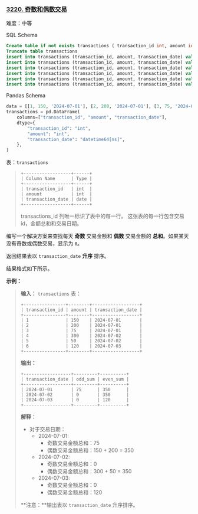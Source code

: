 ### [3220\. 奇数和偶数交易](https://leetcode.cn/problems/odd-and-even-transactions/)

难度：中等

SQL Schema

```sql
Create table if not exists transactions ( transaction_id int, amount int, transaction_date date)
Truncate table transactions
insert into transactions (transaction_id, amount, transaction_date) values ('1', '150', '2024-07-01')
insert into transactions (transaction_id, amount, transaction_date) values ('2', '200', '2024-07-01')
insert into transactions (transaction_id, amount, transaction_date) values ('3', '75', '2024-07-01')
insert into transactions (transaction_id, amount, transaction_date) values ('4', '300', '2024-07-02')
insert into transactions (transaction_id, amount, transaction_date) values ('5', '50', '2024-07-02')
insert into transactions (transaction_id, amount, transaction_date) values ('6', '120', '2024-07-03')
```

Pandas Schema

```python
data = [[1, 150, '2024-07-01'], [2, 200, '2024-07-01'], [3, 75, '2024-07-01'], [4, 300, '2024-07-02'], [5, 50, '2024-07-02'], [6, 120, '2024-07-03']]
transactions = pd.DataFrame(
    columns=["transaction_id", "amount", "transaction_date"],
    dtype={
        "transaction_id": "int",
        "amount": "int",
        "transaction_date": "datetime64[ns]",
    },
)
```

表：`transactions`

> ```
> +------------------+------+
> | Column Name      | Type |
> +------------------+------+
> | transaction_id   | int  |
> | amount           | int  |
> | transaction_date | date |
> +------------------+------+
> ```
> transactions_id 列唯一标识了表中的每一行。
> 这张表的每一行包含交易 id，金额总和和交易日期。

编写一个解决方案来查找每天 **奇数** 交易金额和 **偶数** 交易金额的 **总和**。如果某天没有奇数或偶数交易，显示为 `0`。

返回结果表以 `transaction_date` **升序** 排序。

结果格式如下所示。

**示例：**

> **输入：**
> `transactions` 表：
> ```
> +----------------+--------+------------------+
> | transaction_id | amount | transaction_date |
> +----------------+--------+------------------+
> | 1              | 150    | 2024-07-01       |
> | 2              | 200    | 2024-07-01       |
> | 3              | 75     | 2024-07-01       |
> | 4              | 300    | 2024-07-02       |
> | 5              | 50     | 2024-07-02       |
> | 6              | 120    | 2024-07-03       |
> +----------------+--------+------------------+
> ```
>
> **输出：**
> ```
> +------------------+---------+----------+
> | transaction_date | odd_sum | even_sum |
> +------------------+---------+----------+
> | 2024-07-01       | 75      | 350      |
> | 2024-07-02       | 0       | 350      |
> | 2024-07-03       | 0       | 120      |
> +------------------+---------+----------+
> ```
>
> **解释：**
> - 对于交易日期：
>     - 2024-07-01:
>         - 奇数交易金额总和：75
>         - 偶数交易金额总和：150 + 200 = 350
>     - 2024-07-02:
>         - 奇数交易金额总和：0
>         - 偶数交易金额总和：300 + 50 = 350
>     - 2024-07-03:
>         - 奇数交易金额总和：0
>         - 偶数交易金额总和：120
>
> **注意：**输出表以 `transaction_date` 升序排序。
